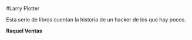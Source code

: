 #Larry Plotter

Esta serie de libros cuentan la historia de un hacker de los que hay pocos.

**Raquel Ventas**
